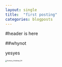 ```yaml
---
layout: single
title:  "first posting"
categories: blogposts
---
```


#header is here

##whynot

yesyes

<img src="../images/2024-05-28-first/fromory_﻿christmas_04.png" alt="fromory_﻿christmas_04" style="zoom:33%;" />
